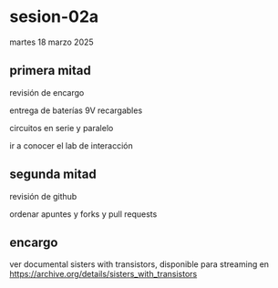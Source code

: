 # sesion-02a

martes 18 marzo 2025

## primera mitad

revisión de encargo

entrega de baterías 9V recargables

circuitos en serie y paralelo

ir a conocer el lab de interacción

## segunda mitad

revisión de github

ordenar apuntes y forks y pull requests

## encargo

ver documental sisters with transistors, disponible para streaming en <https://archive.org/details/sisters_with_transistors>
